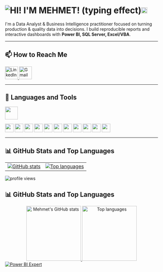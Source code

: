 <h1 align="left"><img src="https://readme-typing-svg.demolab.com?size=20&duration=2500&pause=700&vCenter=true&width=320&color=FF6B6B, 22C55E&font=Montserrat&weight=800&lines=HI!+I'M+MEHMET!" alt="HI! I'M MEHMET! (typing effect)"/><img src="https://media.giphy.com/media/hvRJCLFzcasrR4ia7z/giphy.gif" width="20" height="20" alt="waving hand"/></h1>




I'm a Data Analyst & Business Intelligence practitioner focused on turning production & quality data into decisions.
I build reproducible reports and interactive dashboards with **Power BI, SQL Server, Excel/VBA**.

---

## 📫 How to Reach Me

<p align="left">
  <a href="https://www.linkedin.com/in/mehmtdemir-ab392b135/" target="_blank">
    <img src="https://skillicons.dev/icons?i=linkedin" height="42" alt="LinkedIn" />
  </a>
  <a href="mailto:mehmetdemir60@gmail.com">
    <img src="https://skillicons.dev/icons?i=gmail" height="42" alt="Gmail" />
  </a>
</p>

---

## 🧰 Languages and Tools

<!-- skillicons: genel -->
<p align="left">
  <img src="https://skillicons.dev/icons?i=python,vscode,git,github" height="42" />
</p>

<!-- shields: BI ve alan araçları -->
<p align="left">
  <img src="https://img.shields.io/badge/Power%20BI-F2C811?style=for-the-badge&logo=powerbi&logoColor=000" height="28" />
  <img src="https://img.shields.io/badge/SQL%20Server-CC2927?style=for-the-badge&logo=microsoftsqlserver&logoColor=fff" height="28" />
  <img src="https://img.shields.io/badge/Excel-217346?style=for-the-badge&logo=microsoftexcel&logoColor=fff" height="28" />
  <img src="https://img.shields.io/badge/VBA-217346?style=for-the-badge&logo=microsoftexcel&logoColor=fff" height="28" />
  <img src="https://img.shields.io/badge/SOLIDWORKS-E31212?style=for-the-badge" height="28" />
  <img src="https://img.shields.io/badge/AutoCAD-E51050?style=for-the-badge" height="28" />
  <img src="https://img.shields.io/badge/ZEISS_INSPECT-003366?style=for-the-badge" height="28" />
  <img src="https://img.shields.io/badge/QDMS-0A66C2?style=for-the-badge" height="28" />
  <img src="https://img.shields.io/badge/MCALIPER-0A66C2?style=for-the-badge" height="28" />
  <img src="https://img.shields.io/badge/MASPLUS-0A66C2?style=for-the-badge" height="28" />
  <img src="https://img.shields.io/badge/PrusaSlicer-F38B21?style=for-the-badge&logo=prusa3d&logoColor=fff" height="28" />
</p>

---

## 📊 GitHub Stats and Top Languages

<table>
  <tr>
    <td>
      <a href="https://github.com/mehmetdemiir">
        <img src="https://github-readme-stats.vercel.app/api?username=mehmetdemiir&show_icons=true&theme=onedark" alt="GitHub stats" />
      </a>
    </td>
    <td>
      <a href="https://github.com/mehmetdemiir">
        <img src="https://github-readme-stats.vercel.app/api/top-langs/?username=mehmetdemiir&layout=compact&theme=onedark" alt="Top languages" />
      </a>
    </td>
  </tr>
</table>

<!-- Optional: profile views -->
<p align="left">
  <img src="https://komarev.com/ghpvc/?username=mehmetdemiir&label=Profile%20views&color=0e75b6&style=flat" alt="profile views" />
</p>

## 📊 GitHub Stats and Top Languages

<div align="center">

  <a href="https://github.com/mehmetdemiir">
    <img height="180" src="https://github-readme-stats.vercel.app/api?username=mehmetdemiir&show_icons=true&include_all_commits=true&count_private=true&hide_title=false" alt="Mehmet's GitHub stats" />
  </a>

  <a href="https://github.com/mehmetdemiir">
    <img height="180" src="https://github-readme-stats.vercel.app/api/top-langs/?username=mehmetdemiir&layout=compact&langs_count=8&card_width=360" alt="Top languages" />
  </a>

</div>

<!-- Opsiyonel: katkı serisi -->
<!-- <p align="center">
  <img src="https://streak-stats.demolab.com?user=mehmetdemiir&date_format=j%20M%5B%20Y%5D" alt="GitHub Streak" />
</p> -->

<a href="https://github.com/mehmetdemiir">
  <img alt="Power BI Expert"
       src="https://img.shields.io/badge/Power%20BI-Expert-F2C811?style=for-the-badge&logo=powerbi&logoColor=000&labelColor=000">
</a>

